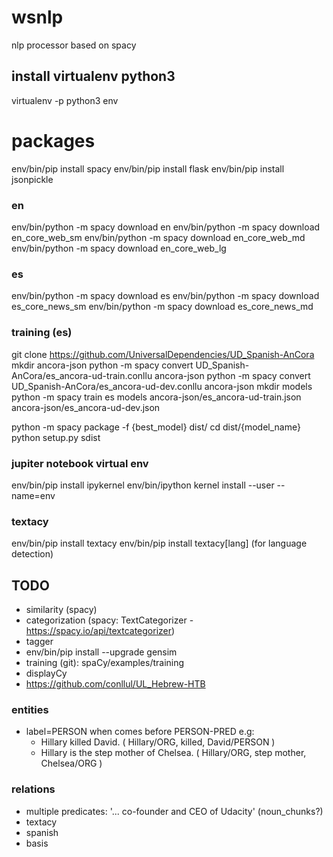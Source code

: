 # wsnlp
nlp processor based on spacy

## install virtualenv python3
virtualenv -p python3 env

# packages
env/bin/pip install spacy
env/bin/pip install flask
env/bin/pip install jsonpickle

### en
env/bin/python -m spacy download en
env/bin/python -m spacy download en_core_web_sm
env/bin/python -m spacy download en_core_web_md
env/bin/python -m spacy download en_core_web_lg

### es
env/bin/python -m spacy download es
env/bin/python -m spacy download es_core_news_sm
env/bin/python -m spacy download es_core_news_md

### training (es)
git clone https://github.com/UniversalDependencies/UD_Spanish-AnCora
mkdir ancora-json
python -m spacy convert UD_Spanish-AnCora/es_ancora-ud-train.conllu ancora-json
python -m spacy convert UD_Spanish-AnCora/es_ancora-ud-dev.conllu ancora-json
mkdir models
python -m spacy train es models ancora-json/es_ancora-ud-train.json ancora-json/es_ancora-ud-dev.json

python -m spacy package -f {best_model} dist/
cd dist/{model_name}
python setup.py sdist

### jupiter notebook virtual env
env/bin/pip install ipykernel
env/bin/ipython kernel install --user --name=env

### textacy
env/bin/pip install textacy
env/bin/pip install textacy[lang] (for language detection)

## TODO
- similarity (spacy)
- categorization (spacy: TextCategorizer - https://spacy.io/api/textcategorizer)
- tagger
- env/bin/pip install --upgrade gensim
- training (git): spaCy/examples/training
- displayCy
- https://github.com/conllul/UL_Hebrew-HTB

### entities
- label=PERSON when comes before PERSON-PRED
  e.g: 
  - Hillary killed David.
    ( Hillary/ORG, killed, David/PERSON )
  - Hillary is the step mother of Chelsea.
    ( Hillary/ORG, step mother, Chelsea/ORG )

### relations
- multiple predicates: '... co-founder and CEO of Udacity' (noun_chunks?)
- textacy
- spanish
- basis
